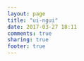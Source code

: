 ```yaml
---
layout: page
title: "ui-ngui"
date: 2017-03-27 18:11
comments: true
sharing: true
footer: true
---
```

